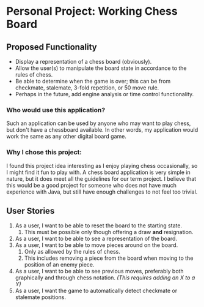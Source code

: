 # Personal Project: Working Chess Board

## Proposed Functionality

- Display a representation of a chess board (obviously).
- Allow the user(s) to manipulate the board state in accordance to the rules of chess.
- Be able to determine when the game is over; this can be from checkmate, stalemate, 3-fold repetition, or 50 move rule.
- Perhaps in the future, add engine analysis or time control functionality.

### Who would use this application?
Such an application can be used by anyone who may want to play chess, but don't have a chessboard available. In other
words, my application would work the same as any other digital board game.

### Why I chose this project:
I found this project idea interesting as I enjoy playing chess occasionally, so I might find it fun to play with.
A chess board application is very simple in nature, but it does meet all the guidelines for our term project. I believe
that this would be a good project for someone who does not have much experience with Java, but still have enough 
challenges to not feel too trivial.


## User Stories
1. As a user, I want to be able to reset the board to the starting state.
   1. This must be possible only though offering a draw **and** resignation.
2. As a user, I want to be able to see a representation of the board.
3. As a user, I want to be able to move pieces around on the board.
   1. Only as allowed by the rules of chess. 
   2. This includes removing a piece from the board when moving to the position of an enemy piece.
4. As a user, I want to be able to see previous moves, preferably both graphically and through chess notation. 
*(This requires adding an X to a Y)*
5. As a user, I want the game to automatically detect checkmate or stalemate positions.
